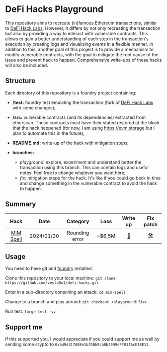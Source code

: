 # DeFi Hacks Playground
This repository aims to recreate (in)famous Ethereum transactions, similar to [DeFi Hack Labs](https://github.com/SunWeb3Sec/DeFiHackLabs/). However, it differs by not only recreating the transaction but also by providing a way to interact with vulnerable contracts. This allows to gain a better understanding of each step in the transaction's execution by creating logs and visualizing events in a flexible manner. In addition to this, another goal of this project is to provide a mechanism to modify vulnerable contracts, with the goal to mitigate the root cause of the issue and prevent hack to happen. Comprehensive write-ups of these hacks will also be included.

## Structure
Each directory of this repository is a foundry project containing:
- **/test:** foundry test emulating the transaction (fork of [DeFi Hack Labs](https://github.com/SunWeb3Sec/DeFiHackLabs/) with some changes);

- **/src:** vulnerable contracts (and its dependencies) extracted from etherscan. These contracts must have their stated restored at the block that the hack happened (for now, I am using https://evm.storage but I plan to automate this in the future);

- **README.md:** write-up of the hack with mitigation steps;

- **branches:**
  - *playground:* explore, experiment and understand better the transaction using this branch. This can contain logs and useful notes. Feel free to change whatever you want here;
  - *fix:* mitigation steps for the hack. It's like if you could go back in time and change something in the vulnerable contract to avoid the hack to happen. 


## Summary
| Hack                      | Date          | Category        | Loss      | Write up                      | Fix patch                                                                                    |
|:-------------------------:|:-------------:|:---------------:|:---------:|:-----------------------------:|:--------------------------------------------------------------------------------------------:|
| [MiM Spell](./mim-spell/) | 2024/01/30    | Rounding error  | ~$6,5M    | [📝](./mim-attack/README.md)  | [🛠️](https://github.com/vesla0x1/defi-hacks/commit/bba00fd2666ffc00f9def56cd3e71e769249dcdc) |



## Usage
You need to have git and [foundry](https://book.getfoundry.sh/getting-started/installation) installed.

Clone this repository to your local machine:
`git clone https://github.com/vesla0x1/defi-hacks.git`

Enter in a sub-directory containing an attack:
`cd mim-spell`

Change to a branch and play around:
`git checkout <playground|fix>`

Run test:
`forge test -vv`

## Support me
If this supported you, I would appreciate if you could support me as well by sending some crypto to `0xb49d817A0Ee1bfDBb9cb0b2599eFf01f6cE18E13`.